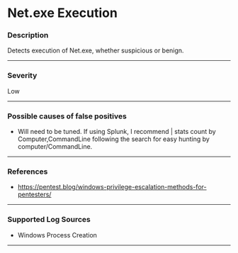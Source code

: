 # Net.exe Execution
### Description

Detects execution of Net.exe, whether suspicious or benign.

-------------------
### Severity

Low

-------------------
<!---
### Detailed Information

- Why is this alert triggered?
- What are the typical causes that generate this alert? (e.g. port scans, unusual file access activity, etc...)
- Which corroborating information should be looked up?
- Any supporting queries to get more information?
- Any supporting visualizations to get more information?

-------------------
--->
### Possible causes of false positives

- Will need to be tuned. If using Splunk, I recommend | stats count by Computer,CommandLine following the search for easy hunting by computer/CommandLine.

-------------------
### References

- https://pentest.blog/windows-privilege-escalation-methods-for-pentesters/

-------------------
### Supported Log Sources

- Windows Process Creation

-------------------
